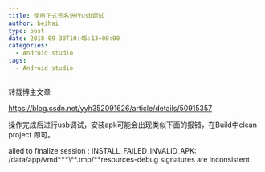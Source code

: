 ```yaml
---
title: 使用正式签名进行usb调试
author: beihai
type: post
date: 2018-09-30T10:45:13+00:00
categories:
  - Android studio
tags:
  - Android studio
---
```

转载博主文章<!--more-->


  
<https://blog.csdn.net/yyh352091626/article/details/50915357>
  
操作完成后进行usb调试，安装apk可能会出现类似下面的报错，在Build中clean project 即可。
  
ailed to finalize session : INSTALL\_FAILED\_INVALID_APK: /data/app/vmd\***\***\*\\*\*.tmp/\*\*resources-debug signatures are inconsistent